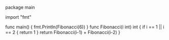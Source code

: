 package main

import "fmt"

func main() {
	fmt.Println(Fibonacci(6))
}
func Fibonacci(i int) int {
	if i == 1 || i == 2 {
		return 1
	}
	return Fibonacci(i-1) + Fibonacci(i-2)
}
